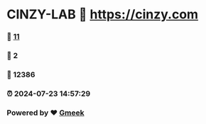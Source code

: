 # CINZY-LAB :link: https://cinzy.com 
### :page_facing_up: [11](https://cinzy.com/tag.html) 
### :speech_balloon: 2 
### :hibiscus: 12386 
### :alarm_clock: 2024-07-23 14:57:29 
### Powered by :heart: [Gmeek](https://github.com/Meekdai/Gmeek)
